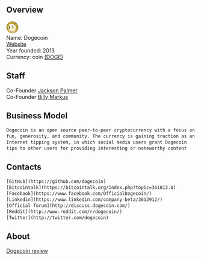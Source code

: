 ## Overview
   ![ logo](../projects/logo/doge_coin.png)  
    Name: Dogecoin  
    [Website](http://dogecoin.com/)  
    Year founded:  2013  
    Currency: coin [(DOGE)](https://coinmarketcap.com/currencies/dogecoin/)  
## Staff 
   Co-Founder [Jackson Palmer](../people/jackson_palmer.md)  
   Co-Founder [Billy Markus](../people/billy_markus.md)  
 ## Business Model 
    Dogecoin is an open source peer-to-peer cryptocurrency with a focus on fun, generosity, and community. The currency is gaining traction as an Internet tipping system, in which social media users grant Dogecoin tips to other users for providing interesting or noteworthy content
 ## Contacts
    [GitHub](https://github.com/dogecoin)  
    [Bitcointalk](https://bitcointalk.org/index.php?topic=361813.0)  
    [Facebook](https://www.facebook.com/OfficialDogecoin/)  
    [Linkedin](https://www.linkedin.com/company-beta/3612912/)  
    [Official forum](http://discuss.dogecoin.com/)    
    [Reddit](http://www.reddit.com/r/dogecoin/)  
	[Twitter](http://twitter.com/dogecoin)  
## About  
[Dogecoin review](http://www.toptenreviews.com/money/investing/best-cryptocurrencies/dogecoin-review/)

